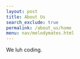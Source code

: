 ```yaml
---
layout: post 
title: About Us
search_exclude: true
permalink: /about_us/home
menu: nav/melodymates.html
---
```


We luh coding.